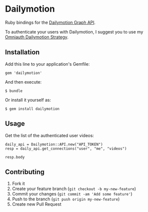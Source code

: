 # Dailymotion

Ruby bindings for the [Dailymotion Graph API](http://www.dailymotion.com/doc/api/graph-api.html).

To authenticate your users with Dailymotion, I suggest you to use my [Omniauth Dailymotion Strategy](https://github.com/slainer68/omniauth-dailymotion).

## Installation

Add this line to your application's Gemfile:

    gem 'dailymotion'

And then execute:

    $ bundle

Or install it yourself as:

    $ gem install dailymotion

## Usage

Get the list of the authenticated user videos:

    daily_api = Dailymotion::API.new("API_TOKEN")
    resp = daily_api.get_connections("user", "me", "videos")

    resp.body

## Contributing

1. Fork it
2. Create your feature branch (`git checkout -b my-new-feature`)
3. Commit your changes (`git commit -am 'Add some feature'`)
4. Push to the branch (`git push origin my-new-feature`)
5. Create new Pull Request
